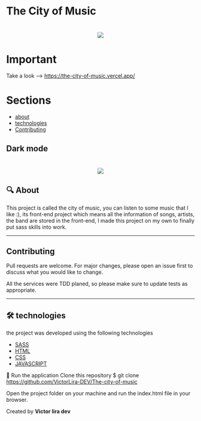 # The City of Music

<h1 align="center" >
    <img src="https://ik.imagekit.io/mcvhbcq4zu/player_-lPLhZBTD.gif">
</h1>

# Important

Take a look --> https://the-city-of-music.vercel.app/

# Sections

- [about](#-About)
- [technologies](#-technologies)
- [Contributing](#-Contributing)

## Dark mode

<h1 align="center" >
    <img src="https://ik.imagekit.io/mcvhbcq4zu/playerMobile_5mpQoBQ5J.gif">
</h1>

## :mag:  About
This project is called the city of music, you can listen to some music that I like :), 
its front-end project which means all the information of songs, artists, the band are stored in the front-end, I made this project on my own to finally put sass skills into work.

---

## Contributing

Pull requests are welcome. For major changes, please open an issue first to discuss what you would like to change.

All the services were TDD planed, so please make sure to update tests as appropriate.

---

## 🛠 technologies
the project was developed using the following technologies 

- [SASS](https://sass-lang.com/)
- [HTML](https://developer.mozilla.org/en-US/docs/Web/HTML)
- [CSS](https://developer.mozilla.org/en-US/docs/Web/CSS)
- [JAVASCRIPT](https://www.javascript.com/)

:key: Run the application
Clone this repository $ git clone https://github.com/VictorLira-DEV/The-city-of-music

Open the project folder on your machine and run the index.html file in your browser.

Created by **Victor lira dev**
